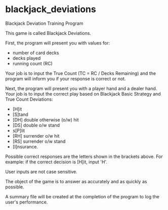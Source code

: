# blackjack_deviations
Blackjack Deviation Training Program

This game is called Blackjack Deviations.  

First, the program will present you with values for:
- number of card decks
- decks played
- running count (RC)  

Your job is to input the True Count (TC = RC / Decks Remaining) and the program will inform you if your response is correct or not. 

Next, the program will present you with a player hand and a dealer hand.  
Your job is to input the correct play based on Blackjack Basic Strategy and True Count Deviations: 
- [H]it
- [S]tand
- [DH] double otherwise (o/w) hit
- [DS] double o/w stand
- s[P]lit
- [RH] surrender o/w hit
- [RS] surrender o/w stand
- [I]nsurance. 

Possible correct responses are the letters shown in the brackets above.
For example: if the correct decision is [H]it, input 'H'. 

User inputs are not case sensitive.

The object of the game is to answer as accurately and as quickly as possible.

A summary file will be created at the completion of the program to log the user's performance.
